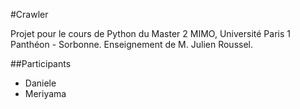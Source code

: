 #Crawler

Projet pour le cours de Python du Master 2 MIMO, Université Paris 1 Panthéon - Sorbonne. Enseignement de M. Julien Roussel.

##Participants

* Daniele
* Meriyama
